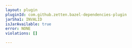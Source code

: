 ```yaml
---
layout: plugin
pluginId: com.github.zetten.bazel-dependencies-plugin
jarSha1: INVALID
isJarAvailable: true
error: NONE
violations: []

---
```

